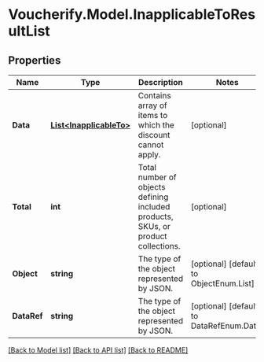 # Voucherify.Model.InapplicableToResultList

## Properties

Name | Type | Description | Notes
------------ | ------------- | ------------- | -------------
**Data** | [**List&lt;InapplicableTo&gt;**](InapplicableTo.md) | Contains array of items to which the discount cannot apply. | [optional] 
**Total** | **int** | Total number of objects defining included products, SKUs, or product collections. | [optional] 
**Object** | **string** | The type of the object represented by JSON. | [optional] [default to ObjectEnum.List]
**DataRef** | **string** | The type of the object represented by JSON. | [optional] [default to DataRefEnum.Data]

[[Back to Model list]](../../README.md#documentation-for-models) [[Back to API list]](../../README.md#documentation-for-api-endpoints) [[Back to README]](../../README.md)

